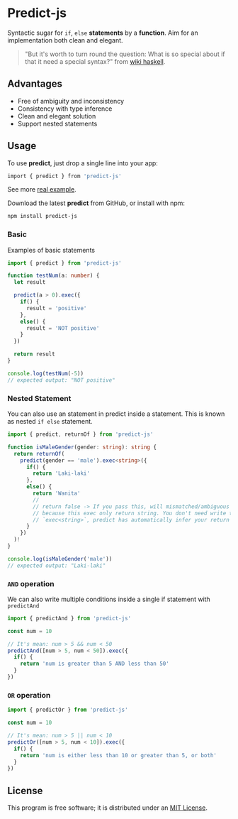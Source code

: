# Predict-js

Syntactic sugar for `if`, `else` **statements** by a **function**. Aim for an implementation both clean and elegant.

> "But it's worth to turn round the question: What is so special about if that it need a special syntax?" from [wiki haskell](https://wiki.haskell.org/Syntactic_sugar/Cons).

## Advantages

- Free of ambiguity and inconsistency
- Consistency with type inference
- Clean and elegant solution
- Support nested statements

## Usage

To use **predict**, just drop a single line into your app:

```sh
import { predict } from 'predict-js'
```

See more [real example](https://github.com/natserract/predict-js/tree/master/examples).

Download the latest **predict** from GitHub, or install with npm:

```sh
npm install predict-js
```

### Basic

Examples of basic statements

```ts
import { predict } from 'predict-js'

function testNum(a: number) {
  let result

  predict(a > 0).exec({
    if() {
      result = 'positive'
    },
    else() {
      result = 'NOT positive'
    }
  })

  return result
}

console.log(testNum(-5))
// expected output: "NOT positive"
```

### Nested Statement

You can also use an statement in predict inside a statement. This is known as nested `if else` statement.

```ts
import { predict, returnOf } from 'predict-js'

function isMaleGender(gender: string): string {
  return returnOf(
    predict(gender == 'male').exec<string>({
      if() {
        return 'Laki-laki'
      },
      else() {
        return 'Wanita'
        //
        // return false -> If you pass this, will mismatched/ambiguous types,
        // because this exec only return string. You don't need write type annotation
        // `exec<string>`, predict has automatically infer your return type.
      }
    })
  )!
}

console.log(isMaleGender('male'))
// expected output: "Laki-laki"
```

### `AND` operation

We can also write multiple conditions inside a single if statement with `predictAnd`

```ts
import { predictAnd } from 'predict-js'

const num = 10

// It's mean: num > 5 && num < 50
predictAnd([num > 5, num < 50]).exec({
  if() {
    return 'num is greater than 5 AND less than 50'
  }
})
```

### `OR` operation

```ts
import { predictOr } from 'predict-js'

const num = 10

// It's mean: num > 5 || num < 10
predictOr([num > 5, num < 10]).exec({
  if() {
    return 'num is either less than 10 or greater than 5, or both'
  }
})
```

## License

This program is free software; it is distributed under an [MIT License](https://github.com/natserract/predict-js/blob/master/LICENSE).
